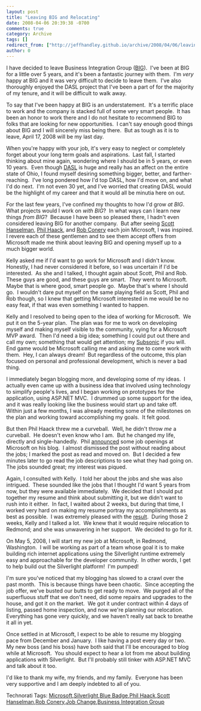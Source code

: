 ```yaml
---
layout: post
title: "Leaving BIG and Relocating"
date: 2008-04-06 20:39:38 -0700
comments: true
category: Archive
tags: []
redirect_from: ["http://jeffhandley.github.io/archive/2008/04/06/leaving-big-and-relocating.aspx"]
author: 0
---
```

<!-- more -->
<p>I have decided to leave Business Integration Group (<a href="http://www.bigsolutions.com" target="_blank">BIG</a>).  I've been at BIG for a little over 5 years, and it's been a fantastic journey with them.  I'm <em>very</em> happy at BIG and it was very difficult to decide to leave them.  I've also thoroughly enjoyed the DASL project that I've been a part of for the majority of my tenure, and it will be difficult to walk away.</p>  <p>To say that I've been happy at BIG is an understatement.  It's a terrific place to work and the company is stacked full of some very smart people.  It has been an honor to work there and I do not hesitate to recommend BIG to folks that are looking for new opportunities.  I can't say enough good things about BIG and I will sincerely miss being there.  But as tough as it is to leave, April 17, 2008 will be my last day.</p>  <p>When you're happy with your job, it's very easy to neglect or completely forget about your long term goals and aspirations.  Last fall, I started thinking about mine again, wondering where I should be in 5 years, or even 10 years.  Even though <a href="http://blog.jeffhandley.com/archive/2007/10/31/blog.jeffhandley.com-version-4.aspx" target="_blank">DASL</a> is huge and really has an affect on the entire state of Ohio, I found myself desiring something bigger, better, and farther-reaching.  I've long pondered how I'd top DASL, how I'd move on, and what I'd do next.  I'm not even 30 yet, and I've worried that creating DASL would be the highlight of my career and that it would all be minutia here on out.</p>  <p>For the last few years, I've confined my thoughts to how I'd grow <em>at BIG</em>.  What projects would I work on <em>with BIG</em>?  In what ways can I learn new things <em>from BIG</em>?  Because I have been so pleased there, I hadn't even considered leaving BIG for another company.  But after seeing <a href="http://www.hanselman.com/blog/BlueBadge.aspx" target="_blank">Scott Hanselman</a>, <a href="http://haacked.com/archive/2007/09/17/why-is-microsoft-removing-my-mvp-status.aspx" target="_blank">Phil Haack</a>, and <a href="http://blog.wekeroad.com/blog/microsoft-subsonic-and-me/" target="_blank">Rob Conery</a> each join Microsoft, I was inspired.  I revere each of these gentlemen and to see them accept offers from Microsoft made me think about leaving BIG and opening myself up to a much bigger world.</p>  <p>Kelly asked me if I'd want to go work for Microsoft and I didn't know.  Honestly, I had never considered it before, so I was uncertain if I'd be interested.  As she and I talked, I thought again about Scott, Phil and Rob.  These guys are good, and these guys are smart.  <em>They</em> went to Microsoft.  Maybe that is where good, smart people go.  Maybe that's where I should go.  I wouldn't dare put myself on the same playing field as Scott, Phil and Rob though, so I knew that getting Microsoft interested in me would be no easy feat, if that was even something I wanted to happen.</p>  <p>Kelly and I resolved to being open to the idea of working for Microsoft.  We put it on the 5-year plan.  The plan was for me to work on developing myself and making myself visible to the community, vying for a Microsoft MVP award.  Then I'd need a big idea; something I could put out there and call my own; something that would get attention; my <a href="http://subsonicproject.com/" target="_blank">Subsonic</a> if you will.  End game would be Microsoft calling me and asking me to come work with them.  Hey, I can always dream!  But regardless of the outcome, this plan focused on personal and professional development, which is never a bad thing.</p>  <p>I immediately began blogging more, and developing some of my ideas.  I actually even came up with a business idea that involved using technology to simplify people's lives, and I began working on prototypes for the application, using ASP.NET MVC.  I drummed up some support for the idea, and it was really looking like the business would start up and take off.  Within just a few months, I was already meeting some of the milestones on the plan and working toward accomplishing my goals.  It felt good.</p>  <p>But then Phil Haack threw me a curveball.  Well, he didn't throw <em>me</em> a curveball.  He doesn't even know who I am.  But he changed my life, directly and single-handedly.  Phil <a href="http://haacked.com/archive/2008/01/29/come-work-with-me-and-other-great-people.aspx" target="_blank">announced</a> some job openings at Microsoft on his blog.  I almost dismissed the post without reading about the jobs; I marked the post as read and moved on.  But I decided a few minutes later to go read the job descriptions to see what they had going on.  The jobs sounded great; my interest was piqued.</p>  <p>Again, I consulted with Kelly.  I told her about the jobs and she was also intrigued.  These sounded like the jobs that I thought I'd want 5 years from now, but they were available immediately.  We decided that I should put together my resume and think about submitting it, but we didn't want to rush into it either.  In fact, I waited about 2 weeks, but during that time, I worked very hard on making my resume portray my accomplishments as best as possible.  I was extremely pleased with the <a href="http://jeffhandley.com/resume.pdf" target="_blank">result</a>.  During those 2 weeks, Kelly and I talked a lot.  We knew that it would require relocation to Redmond; and she was unwavering in her support.  We decided to go for it.</p>  <p>On May 5, 2008, I will start my new job at Microsoft, in Redmond, Washington.  I will be working as part of a team whose goal it is to make building rich internet applications using the Silverlight runtime extremely easy and approachable for the developer community.  In other words, I get to help build out the Silverlight platform!  I'm pumped!</p>  <p>I'm sure you've noticed that my blogging has slowed to a crawl over the past month.  This is because things have been chaotic.  Since accepting the job offer, we've busted our butts to get ready to move.  We purged all of the superfluous stuff that we don't need, did some repairs and upgrades to the house, and got it on the market.  We got it under contract within 4 days of listing, passed home inspection, and now we're planning our relocation.  Everything has gone very quickly, and we haven't really sat back to breathe it all in yet.</p>  <p>Once settled in at Microsoft, I expect to be able to resume my blogging pace from December and January.  I like having a post every day or two.  My new boss (and his boss) have both said that I'll be encouraged to blog while at Microsoft.  You should expect to hear a lot from me about building applications with Silverlight.  But I'll probably still tinker with ASP.NET MVC and talk about it too.</p>  <p>I'd like to thank my wife, my friends, and my family.  Everyone has been very supportive and I am deeply indebted to all of you.</p>  <div class="wlWriterSmartContent" id="scid:0767317B-992E-4b12-91E0-4F059A8CECA8:af7619c9-8c17-44eb-81cd-237237676542" style="padding-right: 0px; display: inline; padding-left: 0px; padding-bottom: 0px; margin: 0px; padding-top: 0px">Technorati Tags: <a href="http://technorati.com/tags/Microsoft" rel="tag">Microsoft</a>,<a href="http://technorati.com/tags/Silverlight" rel="tag">Silverlight</a>,<a href="http://technorati.com/tags/Blue%20Badge" rel="tag">Blue Badge</a>,<a href="http://technorati.com/tags/Phil%20Haack" rel="tag">Phil Haack</a>,<a href="http://technorati.com/tags/Scott%20Hanselman" rel="tag">Scott Hanselman</a>,<a href="http://technorati.com/tags/Rob%20Conery" rel="tag">Rob Conery</a>,<a href="http://technorati.com/tags/Job%20Change" rel="tag">Job Change</a>,<a href="http://technorati.com/tags/Business%20Integration%20Group" rel="tag">Business Integration Group</a></div>

